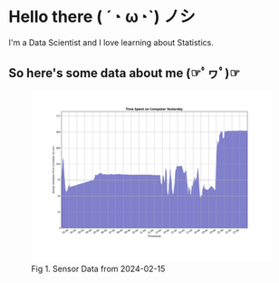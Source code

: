 
# Hello there ( ´◔ ω◔`) ノシ

I'm a Data Scientist and I love learning about Statistics.

## So here's some data about me (☞ﾟヮﾟ)☞

<figure>
  <picture>
    <source media="(prefers-color-scheme: dark)" srcset="Pi/readme/graphs/dark-plot-2024-02-15.png">
    <source media="(prefers-color-scheme: light)" srcset="Pi/readme/graphs/light-plot-2024-02-15.png">
    <img alt="Shows a black logo in light color mode and a white one in dark color mode." src="Pi/readme/graphs/light-plot-2024-02-15.png">
  </picture>
  <figcaption>Fig 1. Sensor Data from 2024-02-15</figcaption>
</figure>
